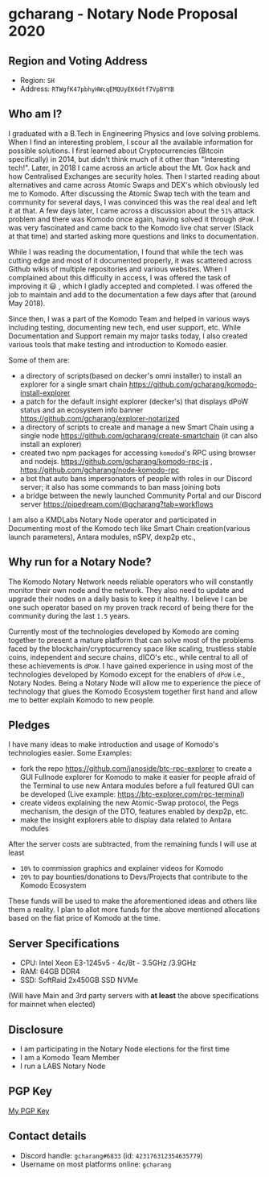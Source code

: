 # gcharang - Notary Node Proposal 2020

## Region and Voting Address

- Region: `SH`
- Address: `RTWgfK47pbhyHWcqEMQUyEK6dtf7VpBYYB`

## Who am I?

  I graduated with a B.Tech in Engineering Physics and love solving problems. When I find an interesting problem, I scour all the available information for possible solutions. I first learned about Cryptocurrencies (Bitcoin specifically) in 2014, but didn't think much of it other than "Interesting tech!". Later, in 2018 I came across an article about the Mt. Gox hack and how Centralised Exchanges are security holes. Then I started reading about alternatives and came across Atomic Swaps and DEX's which obviously led me to Komodo. After discussing the Atomic Swap tech with the team and community for several days, I was convinced this was the real deal and left it at that. A few days later, I came across a discussion about the `51%` attack problem and there was Komodo once again, having solved it through `dPoW`. I was very fascinated and came back to the Komodo live chat server (Slack at that time) and started asking more questions and links to documentation. 

  While I was reading the documentation, I found that while the tech was cutting edge and most of it documented properly, it was scattered across Github wikis of multiple repositories and various websites. When I complained about this difficulty in access, I was offered the task of improving it :smiley: , which I gladly accepted and completed. I was offered the job to maintain and add to the documentation a few days after that (around May 2018). 

  Since then, I was a part of the Komodo Team and helped in various ways including testing, documenting new tech, end user support, etc. While Documentation and Support remain my major tasks today, I also created various tools that make testing and introduction to Komodo easier. 

  Some of them are:

- a directory of scripts(based on decker's omni installer) to install an explorer for a single smart chain https://github.com/gcharang/komodo-install-explorer
- a patch for the default insight explorer (decker's) that displays dPoW status and an ecosystem info banner https://github.com/gcharang/explorer-notarized
- a directory of scripts to create and manage a new Smart Chain using a single node https://github.com/gcharang/create-smartchain (it can also install an explorer) 
- created two npm packages for accessing `komodod`'s RPC using browser and nodejs. https://github.com/gcharang/komodo-rpc-js , https://github.com/gcharang/node-komodo-rpc
- a bot that auto bans impersonators of people with roles in our Discord server; it also has some commands to ban mass joining bots
- a bridge between the newly launched Community Portal and our Discord server https://pipedream.com/@gcharang?tab=workflows

I am also a KMDLabs Notary Node operator and participated in Documenting most of the Komodo tech like Smart Chain creation(various launch parameters), Antara modules, nSPV, dexp2p etc., 

## Why run for a Notary Node?

The Komodo Notary Network needs reliable operators who will constantly monitor their own node and the network. They also need to update and upgrade their nodes on a daily basis to keep it healthy. I believe I can be one such operator based on my proven track record of being there for the community during the last `1.5` years. 

Currently most of the technologies developed by Komodo are coming together to present a mature platform that can solve most of the problems faced by the blockchain/cryptocurrency space like scaling, trustless stable coins, independent and secure chains, dICO's etc., while central to all of these achievements is `dPoW`. I have gained experience in using most of the technologies developed by Komodo except for the enablers of `dPoW` i.e., Notary Nodes. Being a Notary Node will allow me to experience the piece of technology that glues the Komodo Ecosystem together first hand and allow me to better explain Komodo to new people.

## Pledges

I have many ideas to make introduction and usage of Komodo's technologies easier. Some Examples:

- fork the repo https://github.com/janoside/btc-rpc-explorer to create a GUI Fullnode explorer for Komodo to make it easier for people afraid of the Terminal to use new Antara modules before a full featured GUI can be developed (Live example: https://btc-explorer.com/rpc-terminal)
- create videos explaining the new Atomic-Swap protocol, the Pegs mechanism, the design of the DTO, features enabled by dexp2p, etc.
- make the insight explorers able to display data related to Antara modules  

After the server costs are subtracted, from the remaining funds I will use at least 

- `10%` to commission graphics and explainer videos for Komodo
- `20%` to pay bounties/donations to Devs/Projects that contribute to the Komodo Ecosystem

These funds will be used to make the aforementioned ideas and others like them a reality. I plan to allot more funds for the above mentioned allocations based on the fiat price of Komodo at the time.

## Server Specifications 

- CPU:  Intel  Xeon E3-1245v5 - 4c/8t - 3.5GHz /3.9GHz
- RAM:  64GB DDR4
- SSD:  SoftRaid 2x450GB SSD NVMe

(Will have Main and 3rd party servers with **at least** the above specifications for mainnet when elected)

## Disclosure

- I am participating in the Notary Node elections for the first time
- I am a Komodo Team Member
- I run a LABS Notary Node

## PGP Key

[My PGP Key](./gcharang_pgp_pub.asc)

## Contact details

- Discord handle: `gcharang#6833` (id: `423176312354635779`)
- Username on most platforms online: `gcharang`
